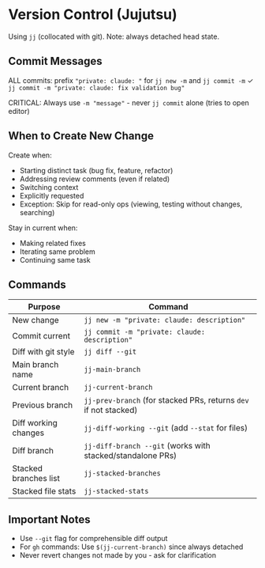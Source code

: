 
# Version Control (Jujutsu)

Using `jj` (collocated with git). Note: always detached head state.

## Commit Messages

ALL commits: prefix `"private: claude: "` for `jj new -m` and `jj commit -m`
✓ `jj commit -m "private: claude: fix validation bug"`

CRITICAL: Always use `-m "message"` - never `jj commit` alone (tries to open editor)

## When to Create New Change

Create when:

- Starting distinct task (bug fix, feature, refactor)
- Addressing review comments (even if related)
- Switching context
- Explicitly requested
- Exception: Skip for read-only ops (viewing, testing without changes, searching)

Stay in current when:

- Making related fixes
- Iterating same problem
- Continuing same task

## Commands

| Purpose | Command |
|---------|---------|
| New change | `jj new -m "private: claude: description"` |
| Commit current | `jj commit -m "private: claude: description"` |
| Diff with git style | `jj diff --git` |
| Main branch name | `jj-main-branch` |
| Current branch | `jj-current-branch` |
| Previous branch | `jj-prev-branch` (for stacked PRs, returns `dev` if not stacked) |
| Diff working changes | `jj-diff-working --git` (add `--stat` for files) |
| Diff branch | `jj-diff-branch --git` (works with stacked/standalone PRs) |
| Stacked branches list | `jj-stacked-branches` |
| Stacked file stats | `jj-stacked-stats` |

## Important Notes

- Use `--git` flag for comprehensible diff output
- For `gh` commands: Use `$(jj-current-branch)` since always detached
- Never revert changes not made by you - ask for clarification

